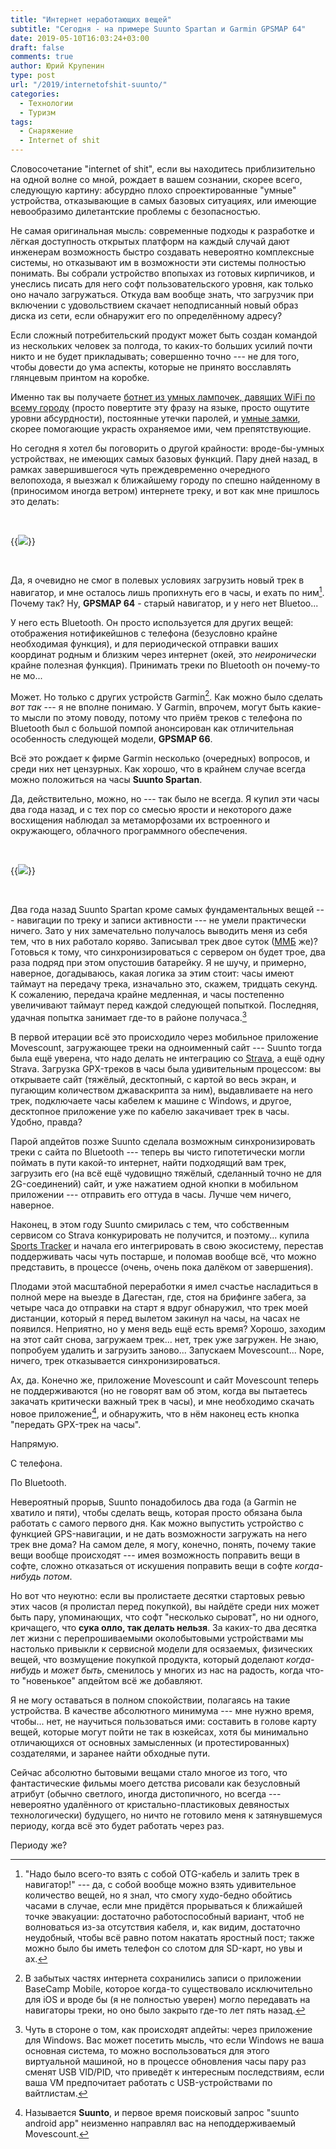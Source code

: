 ```yaml
---
title: "Интернет неработающих вещей"
subtitle: "Сегодня - на примере Suunto Spartan и Garmin GPSMAP 64"
date: 2019-05-10T16:03:24+03:00
draft: false
comments: true
author: Юрий Крупенин
type: post
url: "/2019/internetofshit-suunto/"
categories:
  - Технологии
  - Туризм
tags:
  - Снаряжение
  - Internet of shit
---
```

Словосочетание "internet of shit", если вы находитесь приблизительно на одной волне со мной, рождает в вашем сознании, скорее всего, следующую картину: абсурдно плохо спроектированные "умные" устройства, отказывающие в самых базовых ситуациях, или имеющие невообразимо дилетантские проблемы с безопасностью.

Не самая оригинальная мысль: современные подходы к разработке и лёгкая доступность открытых платформ на каждый случай дают инженерам возможность быстро создавать невероятно комплексные системы, но отказывают им в возможности эти системы полностью понимать. Вы собрали устройство впопыхах из готовых кирпичиков, и унеслись писать для него софт пользовательского уровня, как только оно начало загружаться. Откуда вам вообще знать, что загрузчик при включении с удовольствием скачает неподписанный новый образ диска из сети, если обнаружит его по определённому адресу?

Если сложный потребительский продукт может быть создан командой из нескольких человек за полгода, то каких-то больших усилий почти никто и не будет прикладывать; совершенно точно --- не для того, чтобы довести до ума аспекты, которые не принято восславлять глянцевым принтом на коробке.

Именно так вы получаете [ботнет из умных лампочек, давящих WiFi по всему городу][1] (просто повертите эту фразу на языке, просто ощутите уровни абсурдности), постоянные утечки паролей, и [умные замки][2], скорее помогающие украсть охраняемое ими, чем препятствующие.

Но сегодня я хотел бы поговорить о другой крайности: вроде-бы-умных устройствах, не имеющих самых базовых функций. Пару дней назад, в рамках завершившегося чуть преждевременно очередного велопохода, я выезжал к ближайшему городу по спешно найденному в (приносимом иногда ветром) интернете треку, и вот как мне пришлось это делать:

<br />

{{<img src="images/internetofshit">}}

<br />

Да, я очевидно не смог в полевых условиях загрузить новый трек в навигатор, и мне осталось лишь пропихнуть его в часы, и ехать по ним[^mark1]. Почему так? Ну, **GPSMAP 64** - старый навигатор, и у него нет Bluetoo...

У него есть Bluetooth. Он просто используется для других вещей: отображения нотификейшнов с телефона (безусловно крайне необходимая функция), и для периодической отправки ваших координат родным и близким через интернет (окей, это _неиронически_ крайне полезная функция). Принимать треки по Bluetooth он почему-то не мо...

Может. Но только с других устройств Garmin[^mark2]. Как можно было сделать _вот так_ --- я не вполне понимаю. У Garmin, впрочем, могут быть какие-то мысли по этому поводу, потому что приём треков с телефона по Bluetooth был с большой помпой анонсирован как отличительная особенность следующей модели, **GPSMAP 66**.

Всё это рождает к фирме Garmin несколько (очередных) вопросов, и среди них нет цензурных. Как хорошо, что в крайнем случае всегда можно положиться на часы **Suunto Spartan**.

Да, действительно, можно, но --- так было не всегда. Я купил эти часы два года назад, и с тех пор со смесью ярости и некоторого даже восхищения наблюдал за метаморфозами их встроенного и окружающего, облачного программного обеспечения.

<br />

{{<img src="images/embedded-js"
   caption="Я упоминал, что они крутят на ARM M0-микроконтроллере код на Javascript? Да, вообще-то, несколько раз, но сейчас хотел бы просто сказать, что ОНИ КРУТЯТ НА ARM M0-МИКРОКОНТРОЛЛЕРЕ КОД НА JAVASCRIPT">}}

<br />

Два года назад Suunto Spartan кроме самых фундаментальных вещей --- навигации по треку и записи активности --- не умели практически ничего. Зато у них замечательно получалось выводить меня из себя тем, что в них работало коряво. Записывал трек двое суток ([ММБ][3] же)? Готовься к тому, что синхронизироваться с сервером он будет трое, два раза подряд при этом опустошив батарейку. Я не шучу, и примерно, наверное,  догадываюсь, какая логика за этим стоит: часы имеют таймаут на передачу трека, изначально это, скажем, тридцать секунд. К сожалению, передача крайне медленная, и часы постепенно увеличивают таймаут перед каждой следующей попыткой. Последняя, удачная попытка занимает где-то в районе получаса.[^mark3]

В первой итерации всё это происходило через мобильное приложение Movescount, загружающее треки на одноименный сайт --- Suunto тогда была ещё уверена, что надо делать не интеграцию со [Strava][4], а ещё одну Strava. Загрузка GPX-треков в часы была удивительным процессом: вы открываете сайт (тяжёлый, десктопный, с картой во весь экран, и пугающим количеством джаваскрипта за ним), выдавливаете на него трек, подключаете часы кабелем к машине с Windows, и другое, десктопное приложение уже по кабелю закачивает трек в часы. Удобно, правда?

Парой апдейтов позже Suunto сделала возможным синхронизировать треки с сайта по Bluetooth --- теперь вы чисто гипотетически могли поймать в пути какой-то интернет, найти подходящий вам трек, загрузить его (на всё ещё чудовищно тяжёлый, сделанный точно не для 2G-соединений) сайт, и уже нажатием одной кнопки в мобильном приложении --- отправить его оттуда в часы. Лучше чем ничего, наверное.

Наконец, в этом году Suunto смирилась с тем, что собственным сервисом со Strava конкурировать не получится, и поэтому... купила [Sports Tracker][5] и начала его интегрировать в свою экосистему, перестав поддерживать часы чуть постарше, и поломав вообще всё, что можно представить, в процессе (очень, очень пока далёком от завершения).

Плодами этой масштабной переработки я имел счастье насладиться в полной мере на выезде в Дагестан, где, стоя на брифинге забега, за четыре часа до отправки на старт я вдруг обнаружил, что трек моей дистанции, который я перед вылетом закинул на часы, на часах не появился. Неприятно, но у меня ведь ещё есть время? Хорошо, заходим на этот сайт снова, загружаем трек... нет, трек уже загружен. Не знаю, попробуем удалить и загрузить заново... Запускаем Movescount... Nope, ничего, трек отказывается синхронизироваться.

Ах, да. Конечно же, приложение Movescount и сайт Movescount теперь не поддерживаются (но не говорят вам об этом, когда вы пытаетесь закачать критически важный трек в часы), и мне необходимо скачать новое приложение[^mark4], и обнаружить, что в нём наконец есть кнопка "передать GPX-трек на часы".

Напрямую.

С телефона.

По Bluetooth.

Невероятный прорыв, Suunto понадобилось два года (а Garmin не хватило и пяти), чтобы сделать вещь, которая просто обязана была работать с самого первого дня. Как можно выпустить устройство с функцией GPS-навигации, и не дать возможности загружать на него трек вне дома? На самом деле, я могу, конечно, понять, почему такие вещи вообще происходят --- имея возможность поправить вещи в софте, сложно отказаться от искушения поправить вещи в софте _когда-нибудь потом_.

Но вот что неуютно: если вы пролистаете десятки стартовых ревью этих часов (я пролистал перед покупкой), вы найдёте среди них может быть пару, упоминающих, что софт "несколько сыроват", но ни одного, кричащего, что **сука олло, так делать нельзя**. За каких-то два десятка лет жизни с перепрошиваемыми околобытовыми устройствами мы настолько привыкли к сервисной модели для осязаемых, физических вещей, что возмущение покупкой продукта, который доделают _когда-нибудь_ и _может быть_, сменилось у многих из нас на радость, когда что-то "новенькое" апдейтом всё же добавляют.

Я не могу оставаться в полном спокойствии, полагаясь на такие устройства. В качестве абсолютного минимума --- мне нужно время, чтобы... нет, не научиться пользоваться ими: составить в голове карту вещей, которые могут пойти не так в юзкейсах, хотя бы минимально отличающихся от основных замысленных (и протестированных) создателями, и заранее найти обходные пути.

Сейчас абсолютно бытовыми вещами стало многое из того, что фантастические фильмы моего детства рисовали как безусловный атрибут (обычно светлого, иногда дистопичного, но всегда --- невероятно удалённого от кристально-пластиковых девяностых технологически) будущего, но ничто не готовило меня к затянувшемуся периоду, когда всё это будет работать через раз.

Периоду же?

[1]: https://eyalro.net/project/iotworm/
[2]: https://nakedsecurity.sophos.com/2018/06/18/the-worlds-worst-smart-padlock-its-even-worse-than-we-thought/
[3]: http://mmb.progressor.ru/
[4]: https://www.strava.com/
[5]: https://www.sports-tracker.com/

[^mark1]: "Надо было всего-то взять с собой OTG-кабель и залить трек в навигатор!" --- да, с собой вообще можно взять удивительное количество вещей, но я знал, что смогу худо-бедно обойтись часами в случае, если мне придётся прорываться к ближайшей точке эвакуации: достаточно работоспособный вариант, чтоб не волноваться из-за отсутствия кабеля, и, как видим, достаточно неудобный, чтобы всё равно потом накатать яростный пост; также можно было бы иметь телефон со слотом для SD-карт, но увы и ах.
[^mark2]: В забытых частях интернета сохранились записи о приложении BaseCamp Mobile, которое когда-то существовало исключительно для iOS и вроде бы (я не полностью уверен) могло передавать на навигаторы треки, но оно было закрыто где-то лет пять назад.
[^mark3]: Чуть в стороне о том, как происходят апдейты: через приложение для Windows. Вас может посетить мысль, что если Windows не ваша основная система, то можно воспользоваться для этого виртуальной машиной, но в процессе обновления часы пару раз сменят USB VID/PID, что приведёт к интересным последствиям, если ваша VM предпочитает работать с USB-устройствами по вайтлистам.
[^mark4]: Называется **Suunto**, и первое время поисковый запрос "suunto android app" неизменно направлял вас на неподдерживаемый Movescount.
